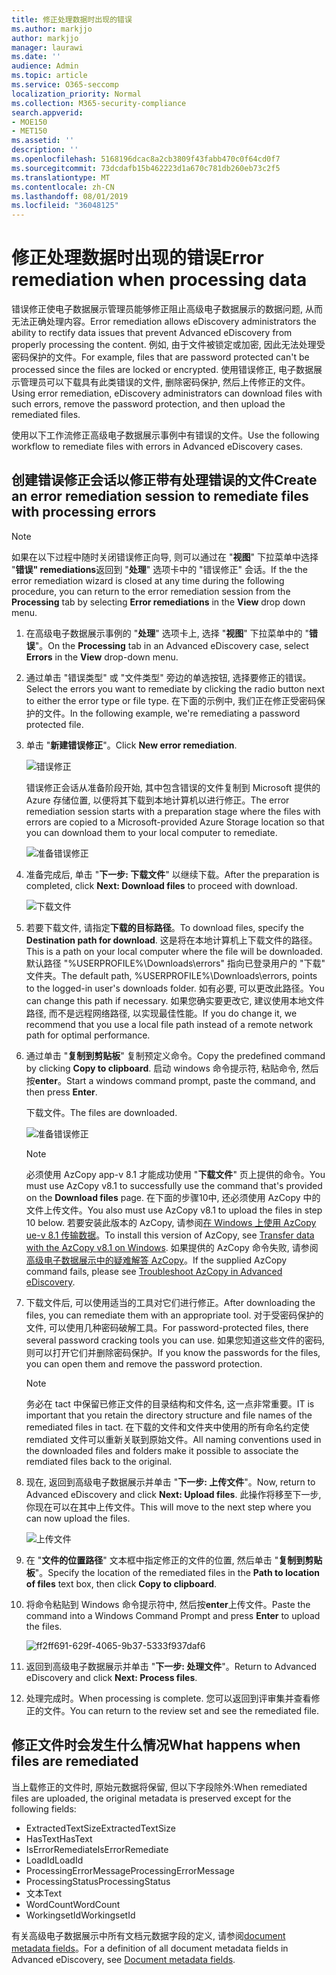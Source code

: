 ```yaml
---
title: 修正处理数据时出现的错误
ms.author: markjjo
author: markjjo
manager: laurawi
ms.date: ''
audience: Admin
ms.topic: article
ms.service: O365-seccomp
localization_priority: Normal
ms.collection: M365-security-compliance
search.appverid:
- MOE150
- MET150
ms.assetid: ''
description: ''
ms.openlocfilehash: 5168196dcac8a2cb3809f43fabb470c0f64cd0f7
ms.sourcegitcommit: 73dcdafb15b462223d1a670c781db260eb73c2f5
ms.translationtype: MT
ms.contentlocale: zh-CN
ms.lasthandoff: 08/01/2019
ms.locfileid: "36048125"
---
```

# <a name="error-remediation-when-processing-data"></a><span data-ttu-id="072c2-102">修正处理数据时出现的错误</span><span class="sxs-lookup"><span data-stu-id="072c2-102">Error remediation when processing data</span></span>

<span data-ttu-id="072c2-103">错误修正使电子数据展示管理员能够修正阻止高级电子数据展示的数据问题, 从而无法正确处理内容。</span><span class="sxs-lookup"><span data-stu-id="072c2-103">Error remediation allows eDiscovery administrators the ability to rectify data issues that prevent Advanced eDiscovery from properly processing the content.</span></span> <span data-ttu-id="072c2-104">例如, 由于文件被锁定或加密, 因此无法处理受密码保护的文件。</span><span class="sxs-lookup"><span data-stu-id="072c2-104">For example, files that are password protected can't be processed since the files are locked or encrypted.</span></span> <span data-ttu-id="072c2-105">使用错误修正, 电子数据展示管理员可以下载具有此类错误的文件, 删除密码保护, 然后上传修正的文件。</span><span class="sxs-lookup"><span data-stu-id="072c2-105">Using error remediation, eDiscovery administrators can download files with such errors, remove the password protection, and then upload the remediated files.</span></span>

<span data-ttu-id="072c2-106">使用以下工作流修正高级电子数据展示事例中有错误的文件。</span><span class="sxs-lookup"><span data-stu-id="072c2-106">Use the following workflow to remediate files with errors in Advanced eDiscovery cases.</span></span>

## <a name="create-an-error-remediation-session-to-remediate-files-with-processing-errors"></a><span data-ttu-id="072c2-107">创建错误修正会话以修正带有处理错误的文件</span><span class="sxs-lookup"><span data-stu-id="072c2-107">Create an error remediation session to remediate files with processing errors</span></span>

>[!NOTE]
><span data-ttu-id="072c2-108">如果在以下过程中随时关闭错误修正向导, 则可以通过在 "**视图**" 下拉菜单中选择 "**错误" remediations**返回到 "**处理**" 选项卡中的 "错误修正" 会话。</span><span class="sxs-lookup"><span data-stu-id="072c2-108">If the the error remediation wizard is closed at any time during the following procedure, you can return to the error remediation session from the **Processing** tab by selecting **Error remediations** in the **View** drop down menu.</span></span>

1. <span data-ttu-id="072c2-109">在高级电子数据展示事例的 "**处理**" 选项卡上, 选择 "**视图**" 下拉菜单中的 "**错误**"。</span><span class="sxs-lookup"><span data-stu-id="072c2-109">On the **Processing** tab in an Advanced eDiscovery case, select **Errors** in the **View** drop-down menu.</span></span>

2. <span data-ttu-id="072c2-110">通过单击 "错误类型" 或 "文件类型" 旁边的单选按钮, 选择要修正的错误。</span><span class="sxs-lookup"><span data-stu-id="072c2-110">Select the errors you want to remediate by clicking the radio button next to either the error type or file type.</span></span>  <span data-ttu-id="072c2-111">在下面的示例中, 我们正在修正受密码保护的文件。</span><span class="sxs-lookup"><span data-stu-id="072c2-111">In the following example, we're remediating a password protected file.</span></span>

3. <span data-ttu-id="072c2-112">单击 "**新建错误修正**"。</span><span class="sxs-lookup"><span data-stu-id="072c2-112">Click **New error remediation**.</span></span>

    ![错误修正](../media/8c2faf1a-834b-44fc-b418-6a18aed8b81a.png)

    <span data-ttu-id="072c2-114">错误修正会话从准备阶段开始, 其中包含错误的文件复制到 Microsoft 提供的 Azure 存储位置, 以便将其下载到本地计算机以进行修正。</span><span class="sxs-lookup"><span data-stu-id="072c2-114">The error remediation session starts with a preparation stage where the files with errors are copied to a Microsoft-provided Azure Storage location so that you can download them to your local computer to remediate.</span></span>

    ![准备错误修正](../media/390572ec-7012-47c4-a6b6-4cbb5649e8a8.png)

4. <span data-ttu-id="072c2-116">准备完成后, 单击 "**下一步: 下载文件**" 以继续下载。</span><span class="sxs-lookup"><span data-stu-id="072c2-116">After the preparation is completed, click **Next: Download files** to proceed with download.</span></span>

    ![下载文件](../media/6ac04b09-8e13-414a-9e24-7c75ba586363.png)

5. <span data-ttu-id="072c2-118">若要下载文件, 请指定**下载的目标路径**。</span><span class="sxs-lookup"><span data-stu-id="072c2-118">To download files, specify the **Destination path for download**.</span></span> <span data-ttu-id="072c2-119">这是将在本地计算机上下载文件的路径。</span><span class="sxs-lookup"><span data-stu-id="072c2-119">This is a path on your local computer where the file will be downloaded.</span></span>  <span data-ttu-id="072c2-120">默认路径 "%USERPROFILE%\Downloads\errors" 指向已登录用户的 "下载" 文件夹。</span><span class="sxs-lookup"><span data-stu-id="072c2-120">The default path, %USERPROFILE%\Downloads\errors, points to the logged-in user's downloads folder.</span></span> <span data-ttu-id="072c2-121">如有必要, 可以更改此路径。</span><span class="sxs-lookup"><span data-stu-id="072c2-121">You can change this path if necessary.</span></span> <span data-ttu-id="072c2-122">如果您确实要更改它, 建议使用本地文件路径, 而不是远程网络路径, 以实现最佳性能。</span><span class="sxs-lookup"><span data-stu-id="072c2-122">If you do change it, we recommend that you use a local file path instead of a remote network path for optimal performance.</span></span>

6. <span data-ttu-id="072c2-123">通过单击 "**复制到剪贴板**" 复制预定义命令。</span><span class="sxs-lookup"><span data-stu-id="072c2-123">Copy the predefined command by clicking **Copy to clipboard**.</span></span> <span data-ttu-id="072c2-124">启动 windows 命令提示符, 粘贴命令, 然后按**enter**。</span><span class="sxs-lookup"><span data-stu-id="072c2-124">Start a windows command prompt, paste the command, and then press **Enter**.</span></span>  

    <span data-ttu-id="072c2-125">下载文件。</span><span class="sxs-lookup"><span data-stu-id="072c2-125">The files are downloaded.</span></span>

    ![准备错误修正](../media/f364ab4d-31c5-4375-b69f-650f694a2f69.png)

    > [!NOTE]
    > <span data-ttu-id="072c2-127">必须使用 AzCopy app-v 8.1 才能成功使用 "**下载文件**" 页上提供的命令。</span><span class="sxs-lookup"><span data-stu-id="072c2-127">You must use AzCopy v8.1 to successfully use the command that's provided on the **Download files** page.</span></span> <span data-ttu-id="072c2-128">在下面的步骤10中, 还必须使用 AzCopy 中的文件上传文件。</span><span class="sxs-lookup"><span data-stu-id="072c2-128">You also must use AzCopy v8.1 to upload the files in step 10 below.</span></span> <span data-ttu-id="072c2-129">若要安装此版本的 AzCopy, 请参阅[在 Windows 上使用 AzCopy ue-v 8.1 传输数据](https://docs.microsoft.com/previous-versions/azure/storage/storage-use-azcopy)。</span><span class="sxs-lookup"><span data-stu-id="072c2-129">To install this version of AzCopy, see [Transfer data with the AzCopy v8.1 on Windows](https://docs.microsoft.com/previous-versions/azure/storage/storage-use-azcopy).</span></span> <span data-ttu-id="072c2-130">如果提供的 AzCopy 命令失败, 请参阅[高级电子数据展示中的疑难解答 AzCopy](troubleshooting-azcopy.md)。</span><span class="sxs-lookup"><span data-stu-id="072c2-130">If the supplied AzCopy command fails, please see [Troubleshoot AzCopy in Advanced eDiscovery](troubleshooting-azcopy.md).</span></span>

7. <span data-ttu-id="072c2-131">下载文件后, 可以使用适当的工具对它们进行修正。</span><span class="sxs-lookup"><span data-stu-id="072c2-131">After downloading the files, you can remediate them with an appropriate tool.</span></span> <span data-ttu-id="072c2-132">对于受密码保护的文件, 可以使用几种密码破解工具。</span><span class="sxs-lookup"><span data-stu-id="072c2-132">For password-protected files, there several password cracking tools you can use.</span></span> <span data-ttu-id="072c2-133">如果您知道这些文件的密码, 则可以打开它们并删除密码保护。</span><span class="sxs-lookup"><span data-stu-id="072c2-133">If you know the passwords for the files, you can open them and remove the password protection.</span></span>
    > [!NOTE]
    > <span data-ttu-id="072c2-134">务必在 tact 中保留已修正文件的目录结构和文件名, 这一点非常重要。</span><span class="sxs-lookup"><span data-stu-id="072c2-134">IT is important that you retain the directory structure and file names of the remediated files in tact.</span></span>  <span data-ttu-id="072c2-135">在下载的文件和文件夹中使用的所有命名约定使 remdiated 文件可以重新关联到原始文件。</span><span class="sxs-lookup"><span data-stu-id="072c2-135">All naming conventions used in the downloaded files and folders make it possible to associate the remdiated files back to the original.</span></span>

8. <span data-ttu-id="072c2-136">现在, 返回到高级电子数据展示并单击 "**下一步: 上传文件**"。</span><span class="sxs-lookup"><span data-stu-id="072c2-136">Now, return to Advanced eDiscovery and click **Next: Upload files**.</span></span>  <span data-ttu-id="072c2-137">此操作将移至下一步, 你现在可以在其中上传文件。</span><span class="sxs-lookup"><span data-stu-id="072c2-137">This will move to the next step where you can now upload the files.</span></span>

    ![上传文件](../media/af3d8617-1bab-4ecd-8de0-22e53acba240.png)

9. <span data-ttu-id="072c2-139">在 "**文件的位置路径**" 文本框中指定修正的文件的位置, 然后单击 "**复制到剪贴板**"。</span><span class="sxs-lookup"><span data-stu-id="072c2-139">Specify the location of the remediated files in the **Path to location of files** text box, then click **Copy to clipboard**.</span></span>

10. <span data-ttu-id="072c2-140">将命令粘贴到 Windows 命令提示符中, 然后按**enter**上传文件。</span><span class="sxs-lookup"><span data-stu-id="072c2-140">Paste the command into a Windows Command Prompt and press **Enter** to upload the files.</span></span>

    ![ff2ff691-629f-4065-9b37-5333f937daf6](../media/ff2ff691-629f-4065-9b37-5333f937daf6.png)

11. <span data-ttu-id="072c2-142">返回到高级电子数据展示并单击 "**下一步: 处理文件**"。</span><span class="sxs-lookup"><span data-stu-id="072c2-142">Return to Advanced eDiscovery and click **Next: Process files**.</span></span>

12. <span data-ttu-id="072c2-143">处理完成时。</span><span class="sxs-lookup"><span data-stu-id="072c2-143">When processing is complete.</span></span>  <span data-ttu-id="072c2-144">您可以返回到评审集并查看修正的文件。</span><span class="sxs-lookup"><span data-stu-id="072c2-144">You can return to the review set and see the remediated file.</span></span>

## <a name="what-happens-when-files-are-remediated"></a><span data-ttu-id="072c2-145">修正文件时会发生什么情况</span><span class="sxs-lookup"><span data-stu-id="072c2-145">What happens when files are remediated</span></span>

<span data-ttu-id="072c2-146">当上载修正的文件时, 原始元数据将保留, 但以下字段除外:</span><span class="sxs-lookup"><span data-stu-id="072c2-146">When remediated files are uploaded, the original metadata is preserved except for the following fields:</span></span> 

- <span data-ttu-id="072c2-147">ExtractedTextSize</span><span class="sxs-lookup"><span data-stu-id="072c2-147">ExtractedTextSize</span></span>
- <span data-ttu-id="072c2-148">HasText</span><span class="sxs-lookup"><span data-stu-id="072c2-148">HasText</span></span>
- <span data-ttu-id="072c2-149">IsErrorRemediate</span><span class="sxs-lookup"><span data-stu-id="072c2-149">IsErrorRemediate</span></span>
- <span data-ttu-id="072c2-150">LoadId</span><span class="sxs-lookup"><span data-stu-id="072c2-150">LoadId</span></span>
- <span data-ttu-id="072c2-151">ProcessingErrorMessage</span><span class="sxs-lookup"><span data-stu-id="072c2-151">ProcessingErrorMessage</span></span>
- <span data-ttu-id="072c2-152">ProcessingStatus</span><span class="sxs-lookup"><span data-stu-id="072c2-152">ProcessingStatus</span></span>
- <span data-ttu-id="072c2-153">文本</span><span class="sxs-lookup"><span data-stu-id="072c2-153">Text</span></span>
- <span data-ttu-id="072c2-154">WordCount</span><span class="sxs-lookup"><span data-stu-id="072c2-154">WordCount</span></span>
- <span data-ttu-id="072c2-155">WorkingsetId</span><span class="sxs-lookup"><span data-stu-id="072c2-155">WorkingsetId</span></span>

<span data-ttu-id="072c2-156">有关高级电子数据展示中所有文档元数据字段的定义, 请参阅[document metadata fields](document-metadata-fields.md)。</span><span class="sxs-lookup"><span data-stu-id="072c2-156">For a definition of all document metadata fields in Advanced eDiscovery, see [Document metadata fields](document-metadata-fields.md).</span></span>
